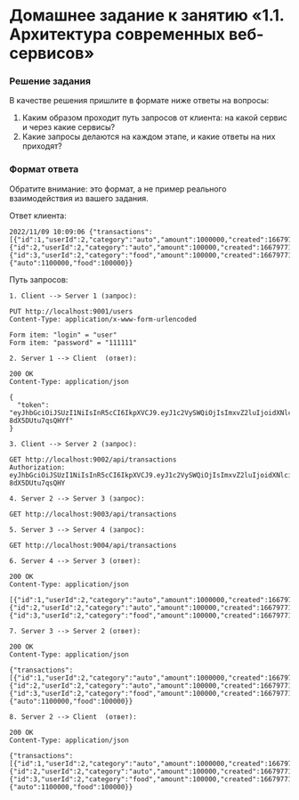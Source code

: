 # Домашнее задание к занятию «1.1. Архитектура современных веб-сервисов»

### Решение задания

В качестве решения пришлите в формате ниже ответы на вопросы:
1. Каким образом проходит путь запросов от клиента: на какой сервис и через какие сервисы?
2. Какие запросы делаются на каждом этапе, и какие ответы на них приходят?

### Формат ответа

Обратите внимание: это формат, а не пример реального взаимодействия из вашего задания.

Ответ клиента:

```text
2022/11/09 10:09:06 {"transactions":[{"id":1,"userId":2,"category":"auto","amount":1000000,"created":1667977186},{"id":2,"userId":2,"category":"auto","amount":100000,"created":1667977186},{"id":3,"userId":2,"category":"food","amount":100000,"created":1667977186}],"categoryStats":{"auto":1100000,"food":100000}}
```

Путь запросов:

```text
1. Client --> Server 1 (запрос):

PUT http://localhost:9001/users
Content-Type: application/x-www-form-urlencoded

Form item: "login" = "user"
Form item: "password" = "111111"

2. Server 1 --> Client  (ответ):

200 OK
Content-Type: application/json

{
  "token": "eyJhbGciOiJSUzI1NiIsInR5cCI6IkpXVCJ9.eyJ1c2VySWQiOjIsImxvZ2luIjoidXNlciIsInJvbGVzIjpbIlVTRVIiXSwiaWF0IjoxNjY3OTc3NzQ2LCJleHAiOjE2Njc5ODEzNDZ9.GDFdLjizAlHs6FdnhfbBitVNVPEOMxnxHe4IkvIcPh6OtcZjs1Q1lx-8dX5DUtu7qsQHYf"  
}

3. Client --> Server 2 (запрос):

GET http://localhost:9002/api/transactions
Authorization: eyJhbGciOiJSUzI1NiIsInR5cCI6IkpXVCJ9.eyJ1c2VySWQiOjIsImxvZ2luIjoidXNlciIsInJvbGVzIjpbIlVTRVIiXSwiaWF0IjoxNjY3OTc3NzQ2LCJleHAiOjE2Njc5ODEzNDZ9.GDFdLjizAlHs6FdnhfbBitVNVPEOMxnxHe4IkvIcPh6OtcZjs1Q1lx-8dX5DUtu7qsQHY

4. Server 2 --> Server 3 (запрос):

GET http://localhost:9003/api/transactions

5. Server 3 --> Server 4 (запрос):

GET http://localhost:9004/api/transactions

6. Server 4 --> Server 3 (ответ):

200 OK
Content-Type: application/json

[{"id":1,"userId":2,"category":"auto","amount":1000000,"created":1667977186},{"id":2,"userId":2,"category":"auto","amount":100000,"created":1667977186},{"id":3,"userId":2,"category":"food","amount":100000,"created":1667977186}]

7. Server 3 --> Server 2 (ответ):

200 OK
Content-Type: application/json

{"transactions":[{"id":1,"userId":2,"category":"auto","amount":1000000,"created":1667977186},{"id":2,"userId":2,"category":"auto","amount":100000,"created":1667977186},{"id":3,"userId":2,"category":"food","amount":100000,"created":1667977186}],"categoryStats":{"auto":1100000,"food":100000}}

8. Server 2 --> Client  (ответ):

200 OK
Content-Type: application/json

{"transactions":[{"id":1,"userId":2,"category":"auto","amount":1000000,"created":1667977186},{"id":2,"userId":2,"category":"auto","amount":100000,"created":1667977186},{"id":3,"userId":2,"category":"food","amount":100000,"created":1667977186}],"categoryStats":{"auto":1100000,"food":100000}}

```